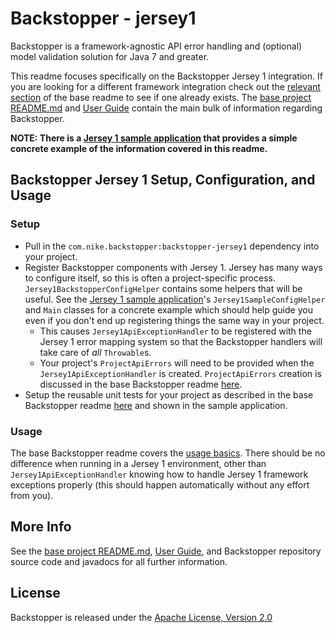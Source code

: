 # Backstopper - jersey1

Backstopper is a framework-agnostic API error handling and (optional) model validation solution for Java 7 and greater.

This readme focuses specifically on the Backstopper Jersey 1 integration. If you are looking for a different framework integration check out the [relevant section](../README.md#framework_modules) of the base readme to see if one already exists. The [base project README.md](../README.md) and [User Guide](../USER_GUIDE.md) contain the main bulk of information regarding Backstopper. 

**NOTE: There is a [Jersey 1 sample application](../samples/sample-jersey1/) that provides a simple concrete example of the information covered in this readme.**

## Backstopper Jersey 1 Setup, Configuration, and Usage

### Setup

* Pull in the `com.nike.backstopper:backstopper-jersey1` dependency into your project.
* Register Backstopper components with Jersey 1. Jersey has many ways to configure itself, so this is often a project-specific process. `Jersey1BackstopperConfigHelper` contains some helpers that will be useful. See the [Jersey 1 sample application](../samples/sample-jersey1/)'s `Jersey1SampleConfigHelper` and `Main` classes for a concrete example which should help guide you even if you don't end up registering things the same way in your project. 
    * This causes `Jersey1ApiExceptionHandler` to be registered with the Jersey 1 error mapping system so that the Backstopper handlers will take care of *all* `Throwable`s.
    * Your project's `ProjectApiErrors` will need to be provided when the `Jersey1ApiExceptionHandler` is created. `ProjectApiErrors` creation is discussed in the base Backstopper readme [here](../README.md#quickstart_usage_project_api_errors).
* Setup the reusable unit tests for your project as described in the base Backstopper readme [here](../USER_GUIDE.md#reusable_tests) and shown in the sample application. 

### Usage

The base Backstopper readme covers the [usage basics](../README.md#quickstart_usage). There should be no difference when running in a Jersey 1 environment, other than `Jersey1ApiExceptionHandler` knowing how to handle Jersey 1 framework exceptions properly (this should happen automatically without any effort from you).

## More Info

See the [base project README.md](../README.md), [User Guide](../USER_GUIDE.md), and Backstopper repository source code and javadocs for all further information.

## License

Backstopper is released under the [Apache License, Version 2.0](http://www.apache.org/licenses/LICENSE-2.0)
